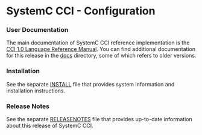 SystemC CCI - Configuration
===========================================================

### User Documentation

  The main documentation of SystemC CCI reference implementation is the 
  [CCI 1.0 Language Reference Manual](https://www.accellera.org/images/downloads/standards/systemc/SystemC_CCI_1_0_LRM.pdf).
  You can find additional documentation for this release in the
  [docs](docs) directory, some of which refers to older versions.

### Installation

  See the separate [INSTALL](../INSTALL.md) file that provides system
  information and installation instructions.

### Release Notes

  See the separate [RELEASENOTES](../RELEASENOTES.md) file that provides
  up-to-date information about this release of SystemC CCI.
